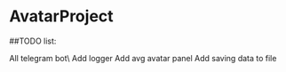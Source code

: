 # AvatarProject

##TODO list:

All telegram bot\\
Add logger
Add avg avatar panel
Add saving data to file
